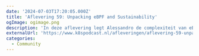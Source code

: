 ```yaml
---
date: '2024-07-03T17:20:05.000Z'
title: 'Aflevering 59: Unpacking eBPF and Sustainability'
ogImage: ogimage.png
description: 'In deze aflevering legt Alessandro de complexiteit van eBPF-maps uit en hoe ze de beweging van data mogelijk maken'
externalUrl: 'https://www.k8spodcast.nl/afleveringen/aflevering-59-unpacking-ebpf-and-sustainability'
categories:
  - Community
---
```

